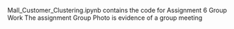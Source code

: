 Mall_Customer_Clustering.ipynb contains the code for Assignment 6 Group Work
The assignment Group Photo is evidence of a group meeting
